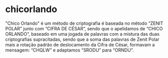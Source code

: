 # chicorlando
"Chico Orlando" é um método de criptografia é baseada no método “ZENIT POLAR” junto com “CIFRA DE CÉSAR”, sendo que o apelidamos de “CHICO ORLANDO”, baseado em uma jogada de palavras com a mistura das duas criptografias supracitadas, sendo que a soma das palavras de Zenit Polar mais a rotação padrão de deslocamento da Cifra de César, formavam a mensagem: “CHQLW” e adaptamos “SRODU” para “ORNDU”.  
